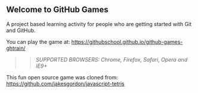 ## Welcome to GitHub Games

A project based learning activity for people who are getting started with Git and GitHub.

You can play the game at: https://githubschool.github.io/github-games-ghtrain/

>> _*SUPPORTED BROWSERS*: Chrome, Firefox, Safari, Opera and IE9+_

This fun open source game was cloned from: https://github.com/jakesgordon/javascript-tetris
